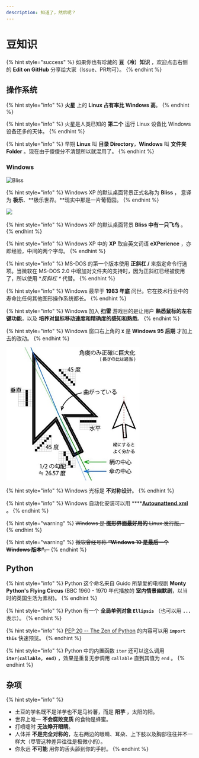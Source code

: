 ```yaml
---
description: 知道了，然后呢？
---
```


# 豆知识

{% hint style="success" %}
如果你也有珍藏的 **豆（冷）知识** ，欢迎点击右侧的 **Edit on GitHub** 分享给大家（Issue、PR均可）。
{% endhint %}

## 操作系统

{% hint style="info" %}
**火星** 上的 **Linux 占有率比 Windows 高**。
{% endhint %}

{% hint style="info" %}
火星是人类已知的 **第二个** 运行 Linux 设备比 Windows 设备还多的天体。
{% endhint %}

{% hint style="info" %}
早期 **Linux** 叫 **目录 Directory**，**Windows** 叫 **文件夹 Folder** 。现在由于傻傻分不清楚所以就混用了。
{% endhint %}

### Windows

![Bliss](../.gitbook/assets/bliss.png)

{% hint style="info" %}
 Windows XP 的默认桌面背景正式名称为 **Bliss** ， 意译为 **极乐**、**极乐世界。**现实中那是一片葡萄园。
{% endhint %}

![](../.gitbook/assets/image%20%284%29.png)

{% hint style="info" %}
Windows XP 的默认桌面背景 **Bliss 中有一只飞鸟** 。
{% endhint %}

{% hint style="info" %}
Windows XP 中的 **XP** 取自英文词语 **eXPerience** ，亦即经验，中间的两个字母。
{% endhint %}

{% hint style="info" %}
MS-DOS 的第一个版本使用 **正斜杠 /** 来指定命令行选项。当微软在 MS-DOS 2.0 中增加对文件夹的支持时，因为正斜杠已经被使用了，所以使用 **反斜杠 \** 代替。
{% endhint %}

{% hint style="info" %}
Windows 最早于 **1983 年底** 问世。它在技术行业中的寿命比任何其他图形操作系统都长。
{% endhint %}

{% hint style="info" %}
 Windows 加入 **扫雷** 游戏目的是让用户 **熟悉鼠标的左右键功能**，以及 **培养对鼠标移动速度和精确度的感知和熟悉**。
{% endhint %}

{% hint style="info" %}
Windows 窗口右上角的 **`X`** 是 **Windows 95 后期** 才加上去的改动。
{% endhint %}

![Windows Cursor Design ](../.gitbook/assets/image%20%283%29.png)

{% hint style="info" %}
Windows 光标是 **不对称设计**。
{% endhint %}

{% hint style="info" %}
Windows 自动化安装可以用  ****[**Autounattend.xml**](https://docs.microsoft.com/zh-cn/windows-hardware/manufacture/desktop/automate-windows-setup) **。**
{% endhint %}

{% hint style="warning" %}
~~Windows 是 **图形界面最好用的** Linux 发行版。~~
{% endhint %}

{% hint style="warning" %}
~~微软曾经号称 **“Windows 10 是最后一个 Windows 版本”**。~~
{% endhint %}

## Python

{% hint style="info" %}
Python 这个命名来自 Guido 所挚爱的电视剧 **Monty Python's Flying Circus** \(BBC 1960 - 1970 年代播放的 **室内情景幽默剧**，以当时的英国生活为素材\)。
{% endhint %}

{% hint style="info" %}
Python 有一个 **全局单例对象 `Ellipsis`** （也可以用 **`...`** 表示）。
{% endhint %}

{% hint style="info" %}
[PEP 20 -- The Zen of Python](https://www.python.org/dev/peps/pep-0020/) 的内容可以用 **`import this`** 快速预览。
{% endhint %}

{% hint style="info" %}
Python 中的内置函数 `iter` 还可以这么调用 **`iter(callable, end)`** ，效果是重复无参调用 `callable` 直到其值为 `end` 。
{% endhint %}

## 杂项

{% hint style="info" %}
* 土豆的学名既不是洋芋也不是马铃薯，而是 **阳芋** ，太阳的阳。
* 世界上唯一 **不会腐败变质** 的食物是蜂蜜。
* 打喷嚏时 **无法睁开眼睛**。
* 人体并 **不是完全对称的**，左右两边的眼睛、耳朵、上下肢以及胸部往往并不一样大（尽管这种差异往往是极微小的）。
* 你永远 **不可能** 用你的舌头舔到你的手肘。
{% endhint %}

